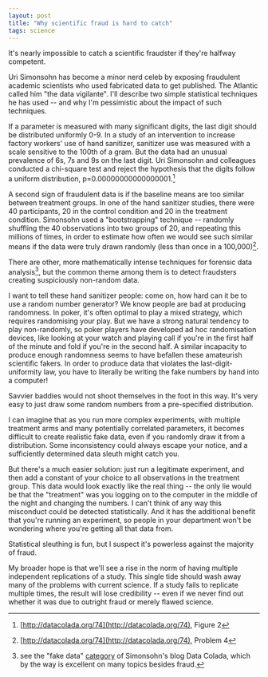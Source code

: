 ```yaml
---
layout: post
title: "Why scientific fraud is hard to catch"
tags: science
---
```


It's nearly impossible to catch a scientific fraudster if they're halfway competent. 

Uri Simonsohn has become a minor nerd celeb by exposing fraudulent academic scientists who used fabricated data to get published. The Atlantic called him "the data vigilante". I'll describe two simple statistical techniques he has used -- and why I'm pessimistic about the impact of such techniques.

If a parameter is measured with many significant digits, the last digit should be distributed uniformly 0-9. In a study of an intervention to increase factory workers' use of hand sanitizer, sanitizer use was measured with a scale sensitive to the 100th of a gram. But the data had an unusual prevalence of 6s, 7s and 9s on the last digit. Uri Simonsohn and colleagues conducted a chi-square test and reject the hypothesis that the digits follow a uniform distribution, p=0.00000000000000001.[^uri]

[^uri]: [http://datacolada.org/74](http://datacolada.org/74), Figure 2

A second sign of fraudulent data is if the baseline means are too similar between treatment groups. In one of the hand sanitizer studies, there were 40 participants, 20 in the control condition and 20 in the treatment condition. Simonsohn used a "bootstrapping" technique -- randomly shuffling the 40 observations into two groups of 20, and repeating this millions of times, in order to estimate how often we would see such similar means if the data were truly drawn randomly (less than once in a 100,000)[^uri2]. 

[^uri2]: [http://datacolada.org/74](http://datacolada.org/74), Problem 4

There are other, more mathematically intense techniques for forensic data analysis[^other], but the common theme among them is to detect fraudsters creating suspiciously non-random data. 

I want to tell these hand sanitizer people: come on, how hard can it be to use a random number generator? We know people are bad at producing randomness. In poker, it's often optimal to play a mixed strategy, which requires randomising your play. But we have a strong natural tendency to play non-randomly, so poker players have developed ad hoc randomisation devices, like looking at your watch and playing call if you're in the first half of the minute and fold if you're in the second half. A similar incapacity to produce enough randomness seems to have befallen these amateurish scientific fakers. In order to produce data that violates the last-digit-uniformity law, you have to literally be writing the fake numbers by hand into a computer!

Savvier baddies would not shoot themselves in the foot in this way. It's very easy to just draw some random numbers from a pre-specified distribution.

I can imagine that as you run more complex experiments, with multiple treatment arms and many potentially correlated parameters, it becomes difficult to create realistic fake data, even if you randomly draw it from a distribution. Some inconsistency could always escape your notice, and a sufficiently determined data sleuth might catch you.

But there's a much easier solution: just run a legitimate experiment, and then add a constant of your choice to all observations in the treatment group. This data would look exactly like the real thing -- the only lie would be that the "treatment" was you logging on to the computer in the middle of the night and changing the numbers. I can't think of any way this misconduct could be detected statistically. And it has the additional benefit that you're running an experiment, so people in your department won't be wondering where you're getting all that data from.

Statistical sleuthing is fun, but I suspect it's powerless against the majority of fraud. 

My broader hope is that we'll see a rise in the norm of having multiple independent replications of a study. This single tide should wash away many of the problems with current science. If a study fails to replicate multiple times, the result will lose credibility -- even if we never find out whether it was due to outright fraud or merely flawed science.

[^other]: see the "fake data" [category](http://datacolada.org/archives/category/fake-data) of Simonsohn's blog Data Colada, which by the way is excellent on many topics besides fraud.

